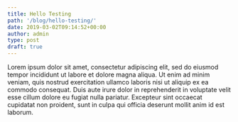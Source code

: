 ```yaml
---
title: Hello Testing
path: '/blog/hello-testing/'
date: 2019-03-02T09:14:52+00:00
author: admin
type: post
draft: true
---
```


<!--- All of the above frontmatter fields are mandatory -->

Lorem ipsum dolor sit amet, consectetur adipiscing elit, sed do eiusmod tempor incididunt ut labore et dolore magna aliqua. Ut enim ad minim veniam, quis nostrud exercitation ullamco laboris nisi ut aliquip ex ea commodo consequat. Duis aute irure dolor in reprehenderit in voluptate velit esse cillum dolore eu fugiat nulla pariatur. Excepteur sint occaecat cupidatat non proident, sunt in culpa qui officia deserunt mollit anim id est laborum.
